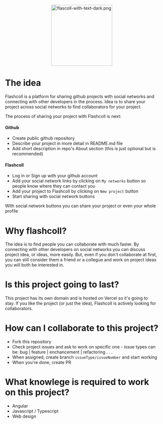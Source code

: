 <p align="center">
  <img width="200" src="https://iili.io/AVJqhu.md.png" alt="flascoll-with-text-dark.png">
</p>

# The idea

Flashcoll is a platform for sharing github projects with social networks and connecting with other developers in the process.
Idea is to share your project across social networks to find collaborators for your project.

The process of sharing your project with Flashcoll is next:

#### Github
- Create public github repository
- Describe your project in more detail in README.md file
- Add short description in repo's About section (this is just optional but is recommended)

#### Flashcoll
- Log in or Sign up with your github account
- Add your social network links by clicking on `My networks` button so people know where they can contact you
- Add your project to Flashcoll by clicking on `New project` button
- Start sharing with social network buttons

WIth social network buttons you can share your project or even your whole profile

# Why flashcoll? 

The idea is to find people you can collaborate with much faster.
By connecting with other developers on social networks you can discuss project idea, or ideas, more easily. 
But, even if you don't collaborate at first, you can still consider them a friend or a collegue and work on project ideas you will both be interested in.


# Is this project going to last?

This project has its own domain and is hosted on Vercel so it's going to stay. 
If you like the project (or just the idea), Flashcoll is actively looking for collaborators.


# How can I collaborate to this project? 
- Fork this repository
- Check project issues and ask to work on specific one - issue types can be: bug | feature | enchancement | refactoring . . . 
- When assigned, create branch `issueType/issueNumber` and start working
- When you're done, create PR 

# What knowlege is required to work on this project?
- Angular
- Javascript / Typescript
- Web design
